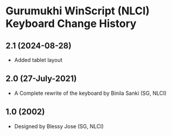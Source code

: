 Gurumukhi WinScript (NLCI) Keyboard Change History
====================

2.1 (2024-08-28)
----------------
* Added tablet layout

2.0 (27-July-2021)
----------------
* A Complete rewrite of the keyboard by Binila Sanki (SG, NLCI)

1.0 (2002)
----------------
* Designed by Blessy Jose (SG, NLCI)
